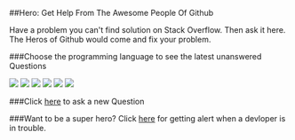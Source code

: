 ##Hero: Get Help 	From The Awesome People Of Github 

Have a problem you can't find solution on Stack Overflow. Then ask it here. The Heros of Github would come and fix your problem. 

###Choose the programming language to see the latest unanswered Questions

<a href="https://github.com/hackerkid/hero/labels/Javascript"><img src="https://github.com/hackerkid/hero/blob/master/images/javascript.png"></a>
<a href="https://github.com/hackerkid/hero/labels/PHP"><img src="https://github.com/hackerkid/hero/blob/master/images/php.png"></a>
<a href="https://github.com/hackerkid/hero/labels/C#"><img src="https://github.com/hackerkid/hero/blob/master/images/c%23.png"></a>
<a href="https://github.com/hackerkid/hero/labels/Python"><img src="https://github.com/hackerkid/hero/blob/master/images/python.png"></a>
<a href="https://github.com/hackerkid/hero/labels/CSS"><img src="https://github.com/hackerkid/hero/blob/master/images/css.png"></a>
<a href="https://github.com/hackerkid/hero/labels/jQuery"><img src="https://github.com/hackerkid/hero/blob/master/images/jquery.png"></a>

###Click [here](https://github.com/hackerkid/hero/issues/new) to ask a new Question


###Want to be a super hero? Click [here](https://github.com/hackerkid/hero/subscription) for getting alert when a devloper is in trouble. 

